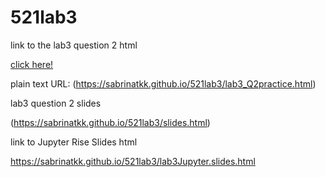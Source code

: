 # 521lab3

link to the lab3 question 2 html

[click here!](https://sabrinatkk.github.io/521lab3/lab3_Q2practice.html)

plain text URL: (https://sabrinatkk.github.io/521lab3/lab3_Q2practice.html)

lab3 question 2 slides

(https://sabrinatkk.github.io/521lab3/slides.html)


link to Jupyter Rise Slides html

https://sabrinatkk.github.io/521lab3/lab3Jupyter.slides.html
